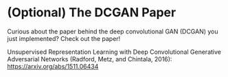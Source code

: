 # (Optional) The DCGAN Paper

Curious about the paper behind the deep convolutional GAN (DCGAN) you just implemented? Check out the paper!

Unsupervised Representation Learning with Deep Convolutional Generative Adversarial Networks (Radford, Metz, and Chintala, 2016): https://arxiv.org/abs/1511.06434